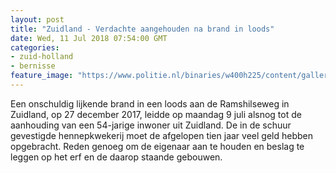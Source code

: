 ```yaml
---
layout: post
title: "Zuidland - Verdachte aangehouden na brand in loods"
date: Wed, 11 Jul 2018 07:54:00 GMT
categories: 
- zuid-holland 
- bernisse 
feature_image: "https://www.politie.nl/binaries/w400h225/content/gallery/politie/nieuws/2018/juli/07-rt/vuurwapen.jpg"
---
```


Een onschuldig lijkende brand in een loods aan de Ramshilseweg in Zuidland, op 27 december 2017, leidde op maandag 9 juli alsnog tot de aanhouding van een 54-jarige inwoner uit Zuidland. De in de schuur gevestigde hennepkwekerij moet de afgelopen tien jaar veel geld hebben opgebracht. Reden genoeg om de eigenaar aan te houden en beslag te leggen op het erf en de daarop staande gebouwen.
